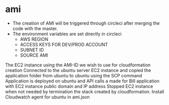 # ami

- The creation of AMI will be triggered through circleci after merging the code with the master.
- The environment variables are set directly in circleci
    - AWS REGION
    - ACCESS KEYS FOR DEV/PROD ACCOUNT
    - SUBNET ID
    - SOURCE AMI
    
The EC2 instance using the AMI-ID we wish to use for cloudformation creation
Connected to the ubuntu server EC2 instance and copied the application folder from ubuntu to ubuntu using the SCP command
Application is deployed on ubuntu and API calls a made for Bill application with EC2 instance public domain and IP address
Stopped EC2 instance when not needed by termination the stack created by cloudformation.
Install Cloudwatch agent for ubuntu in ami.json